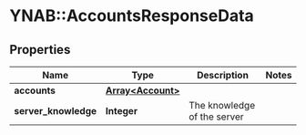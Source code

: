 # YNAB::AccountsResponseData

## Properties
Name | Type | Description | Notes
------------ | ------------- | ------------- | -------------
**accounts** | [**Array&lt;Account&gt;**](Account.md) |  | 
**server_knowledge** | **Integer** | The knowledge of the server | 


